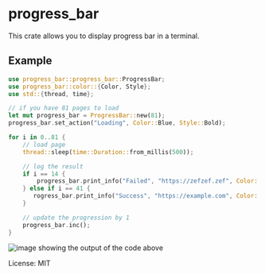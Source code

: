 # progress_bar

This crate allows you to display progress bar in a terminal.

## Example

```rust
use progress_bar::progress_bar::ProgressBar;
use progress_bar::color::{Color, Style};
use std::{thread, time};

// if you have 81 pages to load
let mut progress_bar = ProgressBar::new(81);
progress_bar.set_action("Loading", Color::Blue, Style::Bold);

for i in 0..81 {
    // load page
    thread::sleep(time::Duration::from_millis(500));

    // log the result
    if i == 14 {
        progress_bar.print_info("Failed", "https://zefzef.zef", Color::Red, Style::Normal);
    } else if i == 41 {
       rogress_bar.print_info("Success", "https://example.com", Color::Green, Style::Bold);
    }

    // update the progression by 1
    progress_bar.inc();
}
```

![image showing the output of the code above](https://mubelotix.dev/images/progress_bar_example1.png "Output")

License: MIT
